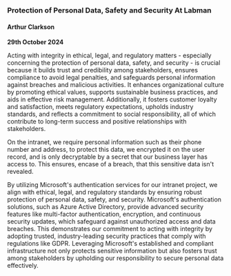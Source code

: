 ### Protection of Personal Data, Safety and Security At Labman

#### Arthur Clarkson  
**29th October 2024**

Acting with integrity in ethical, legal, and regulatory matters - especially concerning the protection of personal data, safety, and security - is crucial because it builds trust and credibility among stakeholders, ensures compliance to avoid legal penalties, and safeguards personal information against breaches and malicious activities. It enhances organizational culture by promoting ethical values, supports sustainable business practices, and aids in effective risk management. Additionally, it fosters customer loyalty and satisfaction, meets regulatory expectations, upholds industry standards, and reflects a commitment to social responsibility, all of which contribute to long-term success and positive relationships with stakeholders.

On the intranet, we require personal information such as their phone number and address, to protect this data, we encrypted it on the user record, and is only decryptable by a secret that our business layer has access to. This ensures, encase of a breach, that this sensitive data isn't revealed.

By utilizing Microsoft's authentication services for our intranet project, we align with ethical, legal, and regulatory standards by ensuring robust protection of personal data, safety, and security. Microsoft's authentication solutions, such as Azure Active Directory, provide advanced security features like multi-factor authentication, encryption, and continuous security updates, which safeguard against unauthorized access and data breaches. This demonstrates our commitment to acting with integrity by adopting trusted, industry-leading security practices that comply with regulations like GDPR. Leveraging Microsoft's established and compliant infrastructure not only protects sensitive information but also fosters trust among stakeholders by upholding our responsibility to secure personal data effectively.